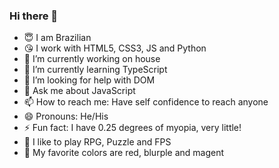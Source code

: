 ### Hi there 👋

- 😇 I am Brazilian
- 😘 I work with HTML5, CSS3, JS and Python
- 🔭 I’m currently working on house
- 🌱 I’m currently learning TypeScript
- 🤔 I’m looking for help with DOM
- 💬 Ask me about JavaScript
- 📫 How to reach me: Have self confidence to reach anyone
- 😄 Pronouns: He/His
- ⚡ Fun fact: I have 0.25 degrees of myopia, very little!
- 👾 I like to play RPG, Puzzle and FPS
- 🎨 My favorite colors are red, blurple and magent
